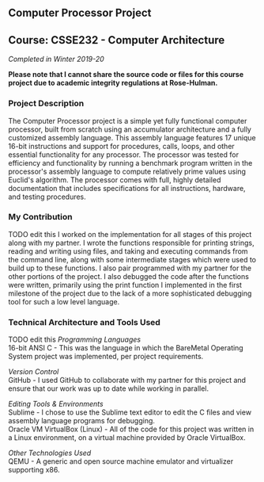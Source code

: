 ## Computer Processor Project
## Course: CSSE232 - Computer Architecture
*Completed in Winter 2019-20*

**Please note that I cannot share the source code or files for this course project due to academic integrity regulations at Rose-Hulman.**

### Project Description
The Computer Processor project is a simple yet fully functional computer processor, built from scratch using an accumulator architecture and a fully customized assembly language. This assembly language features 17 unique 16-bit instructions and support for procedures, calls, loops, and other essential functionality for any processor. The processor was tested for efficiency and functionality by running a benchmark program written in the processor's assembly language to compute relatively prime values using Euclid's algorithm. The processor comes with full, highly detailed documentation that includes specifications for all instructions, hardware, and testing procedures. 

### My Contribution
TODO edit this
I worked on the implementation for all stages of this project along with my partner. I wrote the functions responsible for printing strings, reading and writing using files, and taking and executing commands from the command line, along with some intermediate stages which were used to build up to these functions. I also pair programmed with my partner for the other portions of the project. I also debugged the code after the functions were written, primarily using the print function I implemented in the first milestone of the project due to the lack of a more sophisticated debugging tool for such a low level language. 

### Technical Architecture and Tools Used
TODO edit this
*Programming Languages* <br>
16-bit ANSI C - This was the language in which the BareMetal Operating System project was implemented, per project requirements. 

*Version Control* <br>
GitHub - I used GitHub to collaborate with my partner for this project and ensure that our work was up to date while working in parallel. <br>

*Editing Tools & Environments* <br>
Sublime - I chose to use the Sublime text editor to edit the C files and view assembly language programs for debugging. <br>
Oracle VM VirtualBox (Linux) - All of the code for this project was written in a Linux environment, on a virtual machine provided by Oracle VirtualBox. 

*Other Technologies Used* <br>
QEMU - A generic and open source machine emulator and virtualizer supporting x86.
